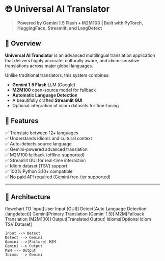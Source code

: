 # 🌐 Universal AI Translator

> **Powered by Gemini 1.5 Flash + M2M100 | Built with PyTorch, HuggingFace, Streamlit, and LangDetect**

## 📌 Overview

**Universal AI Translator** is an advanced multilingual translation application that delivers highly accurate, culturally aware, and idiom-sensitive translations across major global languages.

Unlike traditional translators, this system combines:

- **Gemini 1.5 Flash** LLM (Google)
- **M2M100** open-source model for fallback
- **Automatic Language Detection**
- A beautifully crafted **Streamlit GUI**
- Optional integration of idiom datasets for fine-tuning

## 🚀 Features

✅ Translate between 12+ languages  
✅ Understands idioms and cultural context  
✅ Auto-detects source language  
✅ Gemini-powered advanced translation  
✅ M2M100 fallback (offline-supported)  
✅ Streamlit GUI for real-time interaction  
✅ Idiom dataset (TSV) support  
✅ 100% Python 3.10+ compatible  
✅ No paid API required (Gemini free-tier supported)

---

## 🧠 Architecture
flowchart TD
    Input[User Input (GUI)]
    Detect[Auto Language Detection (langdetect)]
    Gemini[Primary Translation (Gemini 1.5)]
    M2M[Fallback Translation (M2M100)]
    Output[Translated Output]
    Idioms[Optional Idiom TSV Dataset]

    Input --> Detect
    Detect --> Gemini
    Gemini -->|Failure| M2M
    Gemini --> Output
    M2M --> Output
    Idioms --> Gemini
